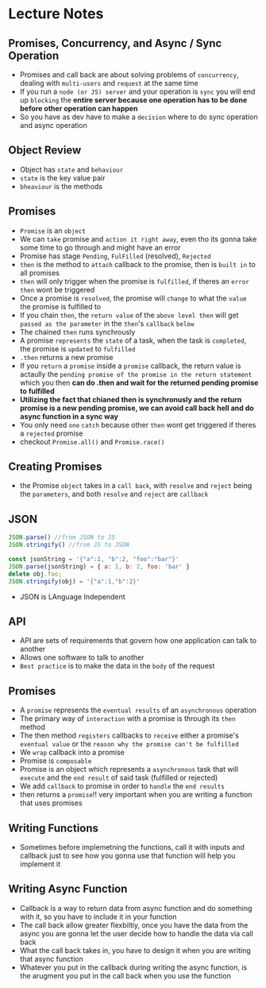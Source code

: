 # Lecture Notes

## Promises, Concurrency, and Async / Sync Operation
* Promises and call back are about solving problems of `concurrency`, dealing with `multi-users` and `request` at the same time
* If you run a `node (or JS) server` and your operation is `sync` you will end up `blocking` the **entire server because one operation has to be done before other operation can happen** 
* So you have as dev have to make a `decision` where to do sync operation and async operation

## Object Review
* Object has `state` and `behaviour`
* `state` is the key value pair
* `bheaviour` is the methods

## Promises
* `Promise` is an `object`
* We can `take` promise and `action it right away`, even tho its gonna take some time to go through and might have an error
* Promise has stage `Pending`, `FulFilled` (resolved), `Rejected`
* `then` is the method to `attach` callback to the promise, then is `built in` to all promises
* `then` will only trigger when the promise is `fulfilled`, if theres an `error` `then` wont be triggered
* Once a promise is `resolved`, the promise will `change` to  what the `value` the promise is fulfilled to
* If you chain `then`, the `return value` of the `above level then` will get `passed as the parameter` in the `then`'s `callback` `below`
* The chained `then` runs synchrously
* A promise `represents` the `state` of a task, when the task is `completed`, the promise is `updated` to `fulfilled`
* `.then` returns a new promise 
* If you `return` a `promise` inside a `promise` callback, the return value is actaully the `pending promise of the promise in the return statement` which you then **can do .then and wait for the returned pending promise to fulfilled**
* **Utilizing the fact that chianed then is synchronusly and the return promise is a new pending promise, we can avoid call back hell and do async function in a sync way**
* You only need `one` `catch` because other `then` wont get triggered if theres a `rejected` promise
* checkout `Promise.all()` and `Promise.race()`

## Creating Promises
* the Promise `object` takes in a `call back`, with `resolve` and `reject` being the `parameters`, and both `resolve` and `reject` are `callback`


## JSON
``` js
JSON.parse() //from JSON to JS
JSON.stringify() //from JS to JSON

const jsonString = '{"a":1, "b":2, "foo":"bar"}'
JSON.parse(jsonString) = { a: 1, b: 2, foo: 'bar' }
delete obj.foo;
JSON.stringify(obj) = '{"a":1,"b":2}'
```
* JSON is LAnguage Independent

## API
* API are sets of requirements that govern how one application can talk to another
* Allows one software to talk to another
* `Best practice` is to make the data in the `body` of the request

## Promises
* A `promise` represents the `eventual results` of an `asynchronous` operation
* The primary way of `interaction` with a promise is through its `then` method
* The then method `registers` callbacks to `receive` either a promise's `eventual value` or the `reason why the promise can't be fulfilled`
* We `wrap` callback into a promise 
* Promise is `composable`
* Promise is an object which represents a `asynchronous` task that will `execute` and the `end result` of said task (fulfilled or rejected)
* We add `callback` to promise in order to `handle` the `end results` 
* then returns a `promise`!! very important when you are writing a function that uses promises 

## Writing Functions
* Sometimes before implemetning the functions, call it with inputs and callback just to see how you gonna use that function will help you implement it


## Writing Async Function
* Callback is a way to return data from async function and do something with it, so you have to include it in your function
* The call back allow greater flexbiltiy, once you have the data from the async you are gonna let the user decide how to handle the data via call back
* What the call back takes in, you have to design it when you are writing that async function
* Whatever you put in the callback during writing the async function, is the arugment you put in the call back when you use the function